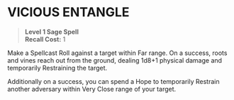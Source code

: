 # VICIOUS ENTANGLE

> **Level 1 Sage Spell**  
> **Recall Cost:** 1

Make a Spellcast Roll against a target within Far range. On a success, roots and vines reach out from the ground, dealing 1d8+1 physical damage and temporarily Restraining the target.

Additionally on a success, you can spend a Hope to temporarily Restrain another adversary within Very Close range of your target.
